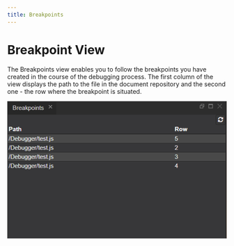 ```yaml
---
title: Breakpoints
---
```


Breakpoint View
===

The Breakpoints view enables you to follow the breakpoints you have created in the course of the debugging process. 
The first column of the view displays the path to the file in the document repository and the second one - the row where the breakpoint is situated.

![Breakpoints view](../../../images/ide_view_breakpoints.png)



